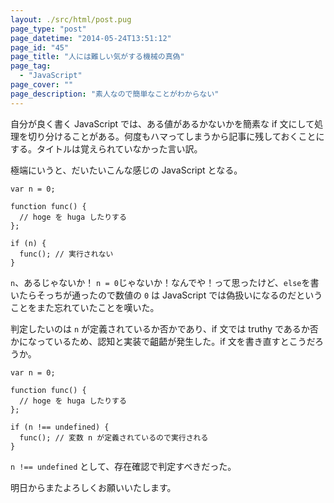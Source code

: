 ```yaml
---
layout: ./src/html/post.pug
page_type: "post"
page_datetime: "2014-05-24T13:51:12"
page_id: "45"
page_title: "人には難しい気がする機械の真偽"
page_tag:
  - "JavaScript"
page_cover: ""
page_description: "素人なので簡単なことがわからない"
---
```


自分が良く書く JavaScript では、ある値があるかないかを簡素な if 文にして処理を切り分けることがある。何度もハマってしまうから記事に残しておくことにする。タイトルは覚えられていなかった言い訳。

極端にいうと、だいたいこんな感じの JavaScript となる。

<pre><code data-language="javascripte">var n = 0;

function func() {
  // hoge を huga したりする
};

if (n) {
  func(); // 実行されない
}
</code></pre>

`n`、あるじゃないか！ `n = 0`じゃないか！なんでや！って思ったけど、`else`を書いたらそっちが通ったので数値の `0` は JavaScript では偽扱いになるのだということをまた忘れていたことを嘆いた。

判定したいのは `n` が定義されているか否かであり、if 文では truthy であるか否かになっているため、認知と実装で齟齬が発生した。if 文を書き直すとこうだろうか。

<pre><code data-language="javascripte">var n = 0;

function func() {
  // hoge を huga したりする
};

if (n !== undefined) {
  func(); // 変数 n が定義されているので実行される
}
</code></pre>

`n !== undefined` として、存在確認で判定すべきだった。

明日からまたよろしくお願いいたします。
